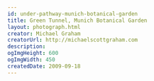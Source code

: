 ```yaml
---
id: under-pathway-munich-botanical-garden
title: Green Tunnel, Munich Botanical Garden
layout: photograph.html
creator: Michael Graham
creatorUrl: http://michaelscottgraham.com
description:
ogImgHeight: 600
ogImgWidth: 450
createdDate: 2009-09-18
---
```

